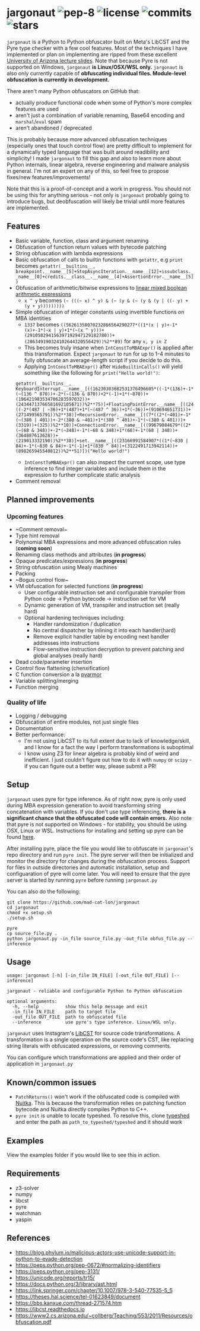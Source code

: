 # jargonaut ![pep-8](https://github.com/xor-eax-eax-ret/jargonaut/actions/workflows/pep8.yml/badge.svg) ![license](https://img.shields.io/github/license/mad-cat-lon/jargonaut) ![commits](https://img.shields.io/github/commit-activity/m/mad-cat-lon/jargonaut) ![stars](https://img.shields.io/github/stars/mad-cat-lon/jargonaut?style=social)
`jargonaut` is a Python to Python obfuscator built on Meta's LibCST and the Pyre type checker with a few cool features. Most of the techniques I have implemented or plan on implementing are ripped from these excellent [University of Arizona lecture slides](https://www2.cs.arizona.edu/~collberg/Teaching/553/2011/Resources/obfuscation.pdf). Note that because Pyre is not supported on Windows, `jargonaut` **is Linux/OSX/WSL only.** `jargonaut` is also only currently capable of **obfuscating individual files. Module-level obfuscation is currently in development.**

There aren't many Python obfuscators on GitHub that:
- actually produce functional code when some of Python's more complex features are used
- aren't just a combination of variable renaming, Base64 encoding and `marshal`/`eval` spam
- aren't abandoned / deprecated 

This is probably because more advanced obfuscation techniques (especially ones that touch control flow) are pretty difficult to implement for a dynamically typed language that was built around readibility and simplicity! I made `jargonaut` to fill this gap and also to learn more about Python internals, linear algebra, reverse engineering and malware analysis in general. I'm not an expert on any of this, so feel free to propose fixes/new features/improvements! 

Note that this is a proof-of-concept and a work in progress. You should not be using this for anything serious - not only is `jargonaut` probably going to introduce bugs, but deobfuscation will likely be trivial until more features are implemented. 

## Features
- Basic variable, function, class and argument renaming 
- Obfuscation of function return values with bytecode patching
- String obfuscation with lambda expressions 
- Basic obfuscation of calls to builtin functions with `getattr`, e.g `print` becomes `getattr(__builtins__, breakpoint.__name__[5]+StopAsyncIteration.__name__[12]+issubclass.__name__[0]+credits.__class__.__name__[4]+AssertionError.__name__[5])`
- Obfuscation of arithmetic/bitwise expressions to [linear mixed boolean arithmetic expressions](https://link.springer.com/chapter/10.1007/978-3-540-77535-5_5)
  - `x ^ y` becomes `(~ (((~ x) ^ y) & (~ (y & (~ (y & (y | ((- y) + (y + y)))))))))`
- Simple obfuscation of integer constants using invertible functions on MBA identities
  - `1337` becomes `((56261358070232866564290277*((1*(x | y)+-1*(x)+-1*(~x | y)+1*(~(x ^ y)))+(291058294156397192947129182780))+(286349190324102644320556429))%2**89)` for any `x, y in Z` 
  - This becomes truly insane when `IntConstToMBAExpr()` is applied after this transformation. Expect `jargonaut` to run for up to 1-4 minutes to fully obfuscate an average-length script if you decide to do this.
  - Applying `IntConstToMBAExpr()` after `HideBuiltinCalls()` will yield something like the following for `print("Hello world!")`:
  ```
  getattr(__builtins__, KeyboardInterrupt.__name__[((16230303682531376496605*((-1*(136)+-1*(~(136 ^ 870))+-2*(~(136 & 870))+2*(-1)+1*(~870))+(196421983534706283597032))+(24344713766581692105671))%2**75)]+FloatingPointError.__name__[((249081203509*((-2*(487 | ~36)+1*(487)+1*(~(487 ^ 36))+1*(~36))+(910694651731))+(271499565791))%2**38)]+RecursionError.__name__[((7*((2*(~401)+-1*(~(380 | 401))+-2*(380 & ~401)+1*(380 ^ 401)+-1*(~(380 & 401)))+(3319))+(325))%2**10)]+ConnectionError.__name__[((99679084679*((2*(~(68 & 348))+-2*(~348)+-1*(~68 & 348)+1*(68)+-1*(68 | 348))+(364887613628))+(219013332190))%2**38)]+set.__name__[((23166991584907*((1*(~830 | 84)+-1*(~830 & 84)+-1*(-1)+1*(830 ^ 84))+(3122491713942114))+(898265945540812))%2**51)])("Hello world!")
  ```
  - `IntConstToMBAExpr()` can also inspect the current scope, use type inference to find integer variables and include them in the expression to further complicate static analysis
- Comment removal 

## Planned improvements
### Upcoming features 
- ~Comment removal~
- Type hint removal
- Polynomial MBA expressions and more advanced obfuscation rules (**coming soon**)
- Renaming class methods and attributes (**in progress**)
- Opaque predicates/expressions (**in progress**)
- String obfuscation using Mealy machines
- Packing 
- ~Bogus control flow~
- VM obfuscation for selected functions (**in progress**)
  - User configurable instruction set and configurable transpiler from Python code -> Python bytecode ->  instruction set for VM
  - Dynamic generation of VM, transpiler and instruction set (really hard)
  - Optional hardening techniques including:
    - Handler randomization / duplication 
    - No central dispatcher by inlining it into each handler(hard)
    - Remove explicit handler table by encoding next handler addresses into instructions 
    - Flow-sensitive instruction decryption to prevent patching and global analyses (really hard)
- Dead code/parameter insertion 
- Control flow flattening (chenxification)
- C function conversion a la [pyarmor](https://github.com/dashingsoft/pyarmor)
- Variable splitting/merging
- Function merging 
### Quality of life
- Logging / debugging
- Obfuscation of entire modules, not just single files 
- Documentation 
- Better performance:
    - I'm not using LibCST to its full extent due to lack of knowledge/skill, and I know for a fact the way I perform transformations is suboptimal 
    - I know using Z3 for linear algebra is probably kind of weird and inefficient. I just couldn't figure out how to do it with `numpy` or `scipy` - if you can figure out a better way, please submit a PR! 

## Setup 
`jargonaut` uses pyre for type inference. As of right now, pyre is only used during MBA expression generation to avoid transforming string concatenation with variables. If you don't use type inferencing, **there is a significant chance that the obfuscated code will contain errors.** Also note that pyre is not supported on Windows - for stability, you should be using OSX, Linux or WSL. Instructions for installing and setting up pyre can be found [here](https://pyre-check.org/docs/getting-started/).

After installing pyre, place the file you would like to obfuscate in `jargonaut`'s repo directory and run `pyre init`. The pyre server will then be initialized and monitor the directory for changes during the obfuscation process. Support for files in outside directories and automatic installation, setup and configuaration of pyre will come later. You will need to ensure that the pyre server is started by running `pyre` before running `jargonaut.py`

You can also do the following:
```
git clone https://github.com/mad-cat-lon/jargonaut
cd jargonaut
chmod +x setup.sh
./setup.sh

pyre
cp source_file.py .
python jargonaut.py -in_file source_file.py -out_file obfus_file.py --inference
```
## Usage
```
usage: jargonaut [-h] [-in_file IN_FILE] [-out_file OUT_FILE] [--inference]

jargonaut - reliable and configurable Python to Python obfuscation

optional arguments:
  -h, --help          show this help message and exit
  -in_file IN_FILE    path to target file
  -out_file OUT_FILE  path to obfuscated file
  --inference         use pyre's type inference. Linux/WSL only.
```
 
`jargonaut` uses Instagram's [LibCST](https://github.com/Instagram/LibCST) for source code transformations. A transformation is a single operation on the source code's CST, like replacing string literals with obfuscated expressions, or removing comments.

You can configure which transformations are applied and their order of application in `jargonaut.py`

## Known/common issues 
- `PatchReturns()` won't work if the obfuscated code is compiled with [Nuitka](https://github.com/Nuitka/Nuitka). This is because the transformation relies on patching function bytecode and Nuitka directly compiles Python to C++. 
- `pyre init` is unable to locate typeshed. To resolve this, clone [typeshed](https://github.com/python/typeshed) and enter the path as `path_to_typeshed/typeshed` and it should work

## Examples 
View the examples folder if you would like to see this in action. 

## Requirements 
- z3-solver
- numpy
- libcst
- pyre
- watchman
- yaspin

## References
- https://blog.phylum.io/malicious-actors-use-unicode-support-in-python-to-evade-detection
- https://peps.python.org/pep-0672/#normalizing-identifiers
- https://peps.python.org/pep-3131/
- https://unicode.org/reports/tr15/
- https://docs.python.org/3/library/ast.html
- https://link.springer.com/chapter/10.1007/978-3-540-77535-5_5
- https://theses.hal.science/tel-01623849/document
- https://bbs.kanxue.com/thread-271574.htm
- https://libcst.readthedocs.io
- https://www2.cs.arizona.edu/~collberg/Teaching/553/2011/Resources/obfuscation.pdf
